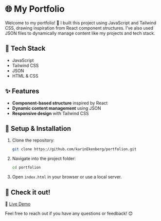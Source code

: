 
# 🌐 My Portfolio  

Welcome to my portfolio! 🚀 I built this project using JavaScript and Tailwind CSS,
drawing inspiration from React component structures. I’ve also used JSON files to
dynamically manage content like my projects and tech stack.  

## 🔧 Tech Stack  
- JavaScript  
- Tailwind CSS  
- JSON  
- HTML & CSS  

## ✨ Features  
- **Component-based structure** inspired by React  
- **Dynamic content management** using JSON  
- **Responsive design** with Tailwind CSS  

## 📂 Setup & Installation  
1. Clone the repository:  
   ```sh
   git clone https://github.com/karinEkenberg/portfolion.git
   ```  
2. Navigate into the project folder:  
   ```sh
   cd portfolion
   ```  
3. Open `index.html` in your browser or use a local server.  

## 📢 Check it out!  
🔗 [Live Demo](https://www.karinwebdesigner.com)  

Feel free to reach out if you have any questions or feedback! 😊  

